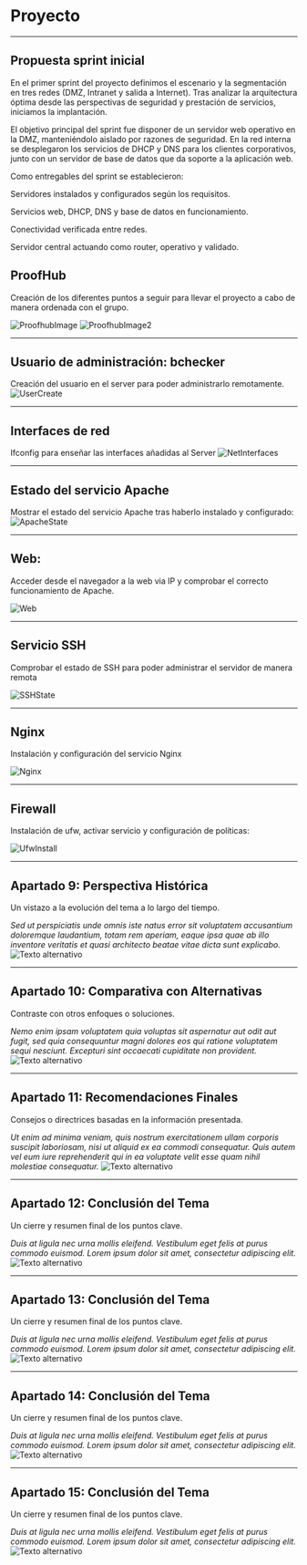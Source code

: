 # Proyecto

---
## Propuesta sprint inicial

En el primer sprint del proyecto definimos el escenario y la segmentación en tres redes (DMZ, Intranet y salida a Internet). Tras analizar la arquitectura óptima desde las perspectivas de seguridad y prestación de servicios, iniciamos la implantación.

El objetivo principal del sprint fue disponer de un servidor web operativo en la DMZ, manteniéndolo aislado por razones de seguridad. En la red interna se desplegaron los servicios de DHCP y DNS para los clientes corporativos, junto con un servidor de base de datos que da soporte a la aplicación web.

Como entregables del sprint se establecieron:

Servidores instalados y configurados según los requisitos.

Servicios web, DHCP, DNS y base de datos en funcionamiento.

Conectividad verificada entre redes.

Servidor central actuando como router, operativo y validado.

## ProofHub

Creación de los diferentes puntos a seguir para llevar el proyecto a cabo de manera ordenada con el grupo.

![ProofhubImage](https://drive.google.com/uc?export=view&id=1Tgar7wh32cglgoPmw8-iAttw_bJx_Sxt)
![ProofhubImage2](https://drive.google.com/uc?export=view&id=107wAJUgTMDin7j6za1mgbqoWJOhikbS3)


---

## Usuario de administración: bchecker

Creación del usuario en el server para poder administrarlo remotamente.
![UserCreate](https://drive.google.com/uc?export=view&id=1Hd6BYOxugxYPGlYRNr0MWsezTLz0r969)


---

## Interfaces de red

Ifconfig para enseñar las interfaces añadidas al Server
![NetInterfaces](https://drive.google.com/uc?export=view&id=1GwD_2pB8_Wf6NBXBZGKhkcMUBddn-LXx)


---

## Estado del servicio Apache

Mostrar el estado del servicio Apache tras haberlo instalado y configurado:
![ApacheState](https://drive.google.com/uc?export=view&id=1OPX8adz4LQEmfa4oEbaPwyULFYMmGSKf)


---

## Web:

Acceder desde el navegador a la web via IP y comprobar el correcto funcionamiento de Apache.

![Web](https://drive.google.com/uc?export=view&id=11md9IaqbPE-eLxc0qoqAE4-SOP_TyQQQ)


---

## Servicio SSH

Comprobar el estado de SSH para poder administrar el servidor de manera remota

![SSHState](https://drive.google.com/uc?export=view&id=1LyupKs1bgrsIWsB4DS4izW0mdTse1DKE)


---

## Nginx

Instalación y configuración del servicio Nginx

![Nginx](https://drive.google.com/uc?export=view&id=1Wgix6JQHO7fqt7zyG4Y9nufTMl1tZkPI)


---

## Firewall

Instalación de ufw, activar servicio y configuración de políticas:

![UfwInstall](https://drive.google.com/uc?export=view&id=1-sqx3votuq_4N1zFfqgJyN_OfgwJ7fOu)

---

## Apartado 9: Perspectiva Histórica

Un vistazo a la evolución del tema a lo largo del tiempo.

*Sed ut perspiciatis unde omnis iste natus error sit voluptatem accusantium doloremque laudantium, totam rem aperiam, eaque ipsa quae ab illo inventore veritatis et quasi architecto beatae vitae dicta sunt explicabo.*
![Texto alternativo](https://drive.google.com/uc?export=view&id=118Wk2xjUYwl2Cn4KlzVRplm9mDxsFC8W)


---

## Apartado 10: Comparativa con Alternativas

Contraste con otros enfoques o soluciones.

*Nemo enim ipsam voluptatem quia voluptas sit aspernatur aut odit aut fugit, sed quia consequuntur magni dolores eos qui ratione voluptatem sequi nesciunt. Excepturi sint occaecati cupiditate non provident.*
![Texto alternativo](https://drive.google.com/uc?export=view&id=118Wk2xjUYwl2Cn4KlzVRplm9mDxsFC8W)


---

## Apartado 11: Recomendaciones Finales

Consejos o directrices basadas en la información presentada.

*Ut enim ad minima veniam, quis nostrum exercitationem ullam corporis suscipit laboriosam, nisi ut aliquid ex ea commodi consequatur. Quis autem vel eum iure reprehenderit qui in ea voluptate velit esse quam nihil molestiae consequatur.*
![Texto alternativo](https://drive.google.com/uc?export=view&id=1kahSaRB48N4y8WsGjUaNL46llZPdZldq)


---

## Apartado 12: Conclusión del Tema

Un cierre y resumen final de los puntos clave.

*Duis at ligula nec urna mollis eleifend. Vestibulum eget felis at purus commodo euismod. Lorem ipsum dolor sit amet, consectetur adipiscing elit.*
![Texto alternativo](https://drive.google.com/uc?export=view&id=1Qv-PjuviPZ3RPL113Rr3Aj_xxMyZvGyb)


---

## Apartado 13: Conclusión del Tema

Un cierre y resumen final de los puntos clave.

*Duis at ligula nec urna mollis eleifend. Vestibulum eget felis at purus commodo euismod. Lorem ipsum dolor sit amet, consectetur adipiscing elit.*
![Texto alternativo](https://drive.google.com/uc?export=view&id=1dH3p226LA2XBjGqyrYWsisncxWZi8MZd)


---

## Apartado 14: Conclusión del Tema

Un cierre y resumen final de los puntos clave.

*Duis at ligula nec urna mollis eleifend. Vestibulum eget felis at purus commodo euismod. Lorem ipsum dolor sit amet, consectetur adipiscing elit.*
![Texto alternativo](https://drive.google.com/uc?export=view&id=1CEdEyw1Kecp5ge8ECiDQdXgBe8J3gewR)


---

## Apartado 15: Conclusión del Tema

Un cierre y resumen final de los puntos clave.

*Duis at ligula nec urna mollis eleifend. Vestibulum eget felis at purus commodo euismod. Lorem ipsum dolor sit amet, consectetur adipiscing elit.*
![Texto alternativo](https://drive.google.com/uc?export=view&id=1I9UAhsEgwgrvGuTVz6mzCBVxvFttMrNK)
